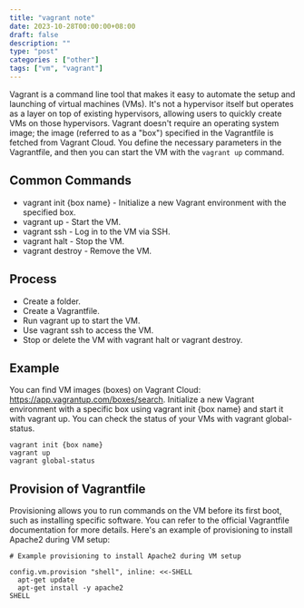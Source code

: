 ```yaml
---
title: "vagrant note"
date: 2023-10-28T00:00:00+08:00
draft: false
description: ""
type: "post"
categories : ["other"]
tags: ["vm", "vagrant"]
---
```



Vagrant is a command line tool that makes it easy to automate the setup and launching of virtual machines (VMs). It's not a hypervisor itself but operates as a layer on top of existing hypervisors, allowing users to quickly create VMs on those hypervisors. Vagrant doesn't require an operating system image; the image (referred to as a "box") specified in the Vagrantfile is fetched from Vagrant Cloud. You define the necessary parameters in the Vagrantfile, and then you can start the VM with the `vagrant up` command.

## Common Commands
* vagrant init {box name} - Initialize a new Vagrant environment with the specified box.
* vagrant up - Start the VM.
* vagrant ssh - Log in to the VM via SSH.
* vagrant halt - Stop the VM.
* vagrant destroy - Remove the VM.

## Process
* Create a folder.
* Create a Vagrantfile.
* Run vagrant up to start the VM.
* Use vagrant ssh to access the VM.
* Stop or delete the VM with vagrant halt or vagrant destroy.

## Example
You can find VM images (boxes) on Vagrant Cloud: https://app.vagrantup.com/boxes/search. Initialize a new Vagrant environment with a specific box using vagrant init {box name} and start it with vagrant up. You can check the status of your VMs with vagrant global-status.

```bash!
vagrant init {box name}
vagrant up
vagrant global-status
```


## Provision of Vagrantfile
Provisioning allows you to run commands on the VM before its first boot, such as installing specific software. You can refer to the official Vagrantfile documentation for more details. Here's an example of provisioning to install Apache2 during VM setup:

```vagrantfile!
# Example provisioning to install Apache2 during VM setup

config.vm.provision "shell", inline: <<-SHELL
  apt-get update
  apt-get install -y apache2
SHELL
```